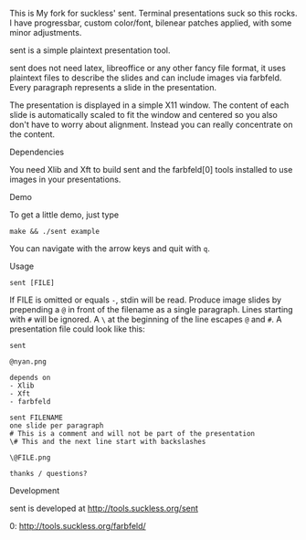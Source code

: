This is My fork for suckless' sent. Terminal presentations suck so this rocks. I have progressbar, custom color/font, bilenear patches applied, with some minor adjustments.

sent is a simple plaintext presentation tool.

sent does not need latex, libreoffice or any other fancy file format, it uses
plaintext files to describe the slides and can include images via farbfeld.
Every paragraph represents a slide in the presentation.

The presentation is displayed in a simple X11 window. The content of each slide
is automatically scaled to fit the window and centered so you also don't have to
worry about alignment. Instead you can really concentrate on the content.


Dependencies

You need Xlib and Xft to build sent and the farbfeld[0] tools installed to use
images in your presentations.

Demo

To get a little demo, just type

	make && ./sent example

You can navigate with the arrow keys and quit with `q`.


Usage

	sent [FILE]

If FILE is omitted or equals `-`, stdin will be read. Produce image slides by
prepending a `@` in front of the filename as a single paragraph. Lines starting
with `#` will be ignored. A `\` at the beginning of the line escapes `@` and
`#`. A presentation file could look like this:

	sent
	
	@nyan.png
	
	depends on
	- Xlib
	- Xft
	- farbfeld
	
	sent FILENAME
	one slide per paragraph
	# This is a comment and will not be part of the presentation
	\# This and the next line start with backslashes
	
	\@FILE.png
	
	thanks / questions?


Development

sent is developed at http://tools.suckless.org/sent


0: http://tools.suckless.org/farbfeld/
